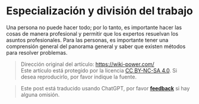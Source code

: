 # Especialización y división del trabajo

Una persona no puede hacer todo; por lo tanto, es importante hacer las cosas de manera profesional y permitir que los expertos resuelvan los asuntos profesionales. 
Para las personas, es importante tener una comprensión general del panorama general y saber que existen métodos para resolver problemas. 

> Dirección original del artículo: <https://wiki-power.com/>  
> Este artículo está protegido por la licencia [CC BY-NC-SA 4.0](https://creativecommons.org/licenses/by/4.0/deed.zh). Si desea reproducirlo, por favor indique la fuente.

> Este post está traducido usando ChatGPT, por favor [**feedback**](https://github.com/linyuxuanlin/Wiki_MkDocs/issues/new) si hay alguna omisión.